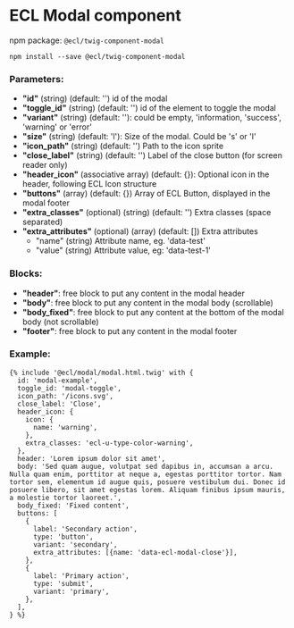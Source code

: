 # ECL Modal component

npm package: `@ecl/twig-component-modal`

```shell
npm install --save @ecl/twig-component-modal
```

### Parameters:

- **"id"** (string) (default: '') id of the modal
- **"toggle_id"** (string) (default: '') id of the element to toggle the modal
- **"variant"** (string) (default: ''): could be empty, 'information, 'success', 'warning' or 'error'
- **"size"** (string) (default: 'l'): Size of the modal. Could be 's' or 'l'
- **"icon_path"** (string) (default: '') Path to the icon sprite
- **"close_label"** (string) (default: '') Label of the close button (for screen reader only)
- **"header_icon"** (associative array) (default: {}): Optional icon in the header, following ECL Icon structure
- **"buttons"** (array) (default: {}) Array of ECL Button, displayed in the modal footer
- **"extra_classes"** (optional) (string) (default: '') Extra classes (space separated)
- **"extra_attributes"** (optional) (array) (default: []) Extra attributes
  - "name" (string) Attribute name, eg. 'data-test'
  - "value" (string) Attribute value, eg: 'data-test-1'

### Blocks:

- **"header"**: free block to put any content in the modal header
- **"body"**: free block to put any content in the modal body (scrollable)
- **"body_fixed"**: free block to put any content at the bottom of the modal body (not scrollable)
- **"footer"**: free block to put any content in the modal footer

### Example:

<!-- prettier-ignore -->
```twig
{% include '@ecl/modal/modal.html.twig' with { 
  id: 'modal-example',
  toggle_id: 'modal-toggle',
  icon_path: '/icons.svg',
  close_label: 'Close',
  header_icon: {
    icon: {
      name: 'warning',
    },
    extra_classes: 'ecl-u-type-color-warning',
  },
  header: 'Lorem ipsum dolor sit amet',
  body: 'Sed quam augue, volutpat sed dapibus in, accumsan a arcu. Nulla quam enim, porttitor at neque a, egestas porttitor tortor. Nam tortor sem, elementum id augue quis, posuere vestibulum dui. Donec id posuere libero, sit amet egestas lorem. Aliquam finibus ipsum mauris, a molestie tortor laoreet.',
  body_fixed: 'Fixed content',
  buttons: [
    {
      label: 'Secondary action',
      type: 'button',
      variant: 'secondary',
      extra_attributes: [{name: 'data-ecl-modal-close'}],
    },
    {
      label: 'Primary action',
      type: 'submit',
      variant: 'primary',
    },
  ],
} %}
```
